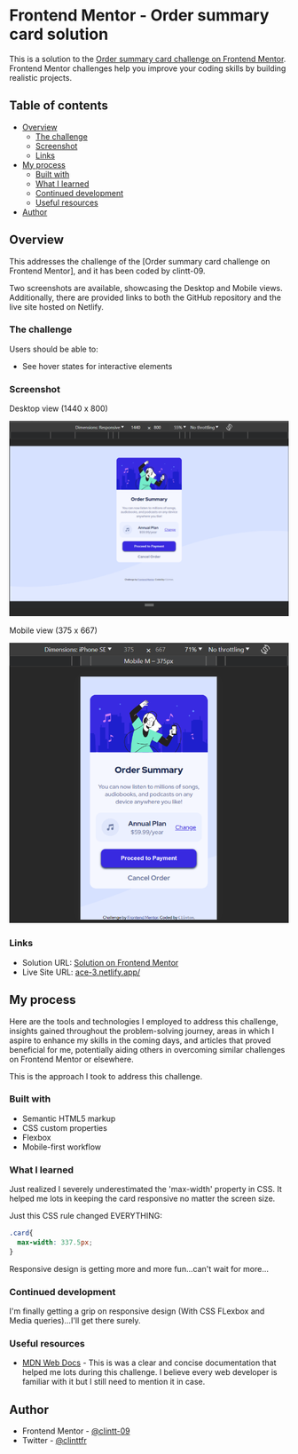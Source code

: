 # Frontend Mentor - Order summary card solution

This is a solution to the [Order summary card challenge on Frontend Mentor](https://www.frontendmentor.io/challenges/order-summary-component-QlPmajDUj). Frontend Mentor challenges help you improve your coding skills by building realistic projects. 

## Table of contents

- [Overview](#overview)
  - [The challenge](#the-challenge)
  - [Screenshot](#screenshot)
  - [Links](#links)
- [My process](#my-process)
  - [Built with](#built-with)
  - [What I learned](#what-i-learned)
  - [Continued development](#continued-development)
  - [Useful resources](#useful-resources)
- [Author](#author)


## Overview
  This addresses the challenge of the [Order summary card challenge on Frontend Mentor], and it has been coded by clintt-09.

Two screenshots are available, showcasing the Desktop and Mobile views. Additionally, there are provided links to both the GitHub repository and the live site hosted on Netlify.
### The challenge

Users should be able to:

- See hover states for interactive elements

### Screenshot

Desktop view (1440 x 800)

![](./images/desktop-view.png)


Mobile view (375 x 667)

![](./images/mobile-view.png)

### Links

- Solution URL: [Solution on Frontend Mentor](https://www.frontendmentor.io/solutions/responsive-order-summary-card-with-css-flexbox-9mHJT-bgPP)
- Live Site URL: [ace-3.netlify.app/](https://ace-3.netlify.app/)

## My process
Here are the tools and technologies I employed to address this challenge, insights gained throughout the problem-solving journey, areas in which I aspire to enhance my skills in the coming days, and articles that proved beneficial for me, potentially aiding others in overcoming similar challenges on Frontend Mentor or elsewhere.

This is the approach I took to address this challenge. 

### Built with

- Semantic HTML5 markup
- CSS custom properties
- Flexbox
- Mobile-first workflow


### What I learned

Just realized I severely underestimated the 'max-width' property in CSS. It helped me lots in keeping the card responsive no matter the screen size.

Just this CSS rule changed EVERYTHING:

```css
.card{
  max-width: 337.5px;
}
```

Responsive design is getting more and more fun...can't wait for more...


### Continued development

I'm finally getting a grip on responsive design (With CSS FLexbox and Media queries)...I'll get there surely.


### Useful resources

- [MDN Web Docs](https://developer.mozilla.org/en-US/) - This is was a clear and concise documentation that helped me lots during this challenge. I believe every web developer is familiar with it but I still need to mention it in case.

## Author

- Frontend Mentor - [@clintt-09](https://www.frontendmentor.io/profile/clintt-09)
- Twitter - [@clinttfr](https://www.twitter.com/clinttfr)
